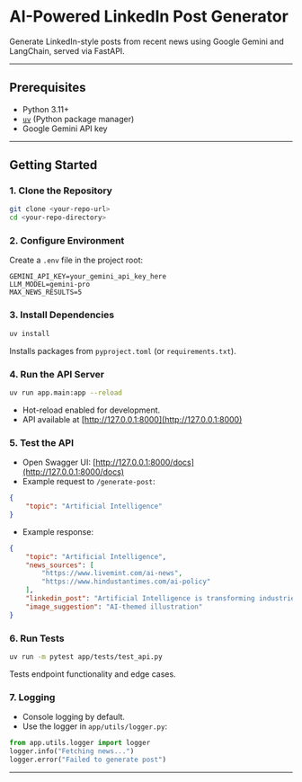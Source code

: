 # AI-Powered LinkedIn Post Generator

Generate LinkedIn-style posts from recent news using Google Gemini and LangChain, served via FastAPI.

---

## Prerequisites

- Python 3.11+
- [`uv`](https://github.com/astral-sh/uv) (Python package manager)
- Google Gemini API key

---

## Getting Started

### 1. Clone the Repository

```bash
git clone <your-repo-url>
cd <your-repo-directory>
```

### 2. Configure Environment

Create a `.env` file in the project root:

```env
GEMINI_API_KEY=your_gemini_api_key_here
LLM_MODEL=gemini-pro
MAX_NEWS_RESULTS=5
```

### 3. Install Dependencies

```bash
uv install
```

Installs packages from `pyproject.toml` (or `requirements.txt`).

### 4. Run the API Server

```bash
uv run app.main:app --reload
```

- Hot-reload enabled for development.
- API available at [http://127.0.0.1:8000](http://127.0.0.1:8000)

### 5. Test the API

- Open Swagger UI: [http://127.0.0.1:8000/docs](http://127.0.0.1:8000/docs)
- Example request to `/generate-post`:

```json
{
    "topic": "Artificial Intelligence"
}
```

- Example response:

```json
{
    "topic": "Artificial Intelligence",
    "news_sources": [
        "https://www.livemint.com/ai-news",
        "https://www.hindustantimes.com/ai-policy"
    ],
    "linkedin_post": "Artificial Intelligence is transforming industries in India...",
    "image_suggestion": "AI-themed illustration"
}
```

### 6. Run Tests

```bash
uv run -m pytest app/tests/test_api.py
```

Tests endpoint functionality and edge cases.

### 7. Logging

- Console logging by default.
- Use the logger in `app/utils/logger.py`:

```python
from app.utils.logger import logger
logger.info("Fetching news...")
logger.error("Failed to generate post")
```

---

